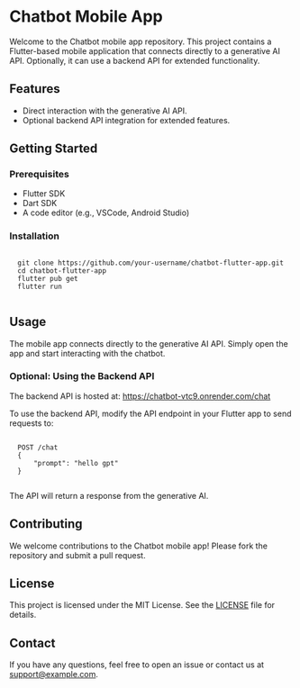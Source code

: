 <!DOCTYPE html>
<html>
<head>
  <title>Chatbot Mobile App</title>
</head>
<body>
  <h1>Chatbot Mobile App</h1>
  <p>Welcome to the Chatbot mobile app repository. This project contains a Flutter-based mobile application that connects directly to a generative AI API. Optionally, it can use a backend API for extended functionality.</p>

  <h2>Features</h2>
  <ul>
    <li>Direct interaction with the generative AI API.</li>
    <li>Optional backend API integration for extended features.</li>
  </ul>

  <h2>Getting Started</h2>
  <h3>Prerequisites</h3>
  <ul>
    <li>Flutter SDK</li>
    <li>Dart SDK</li>
    <li>A code editor (e.g., VSCode, Android Studio)</li>
  </ul>

  <h3>Installation</h3>
  <pre><code>
  git clone https://github.com/your-username/chatbot-flutter-app.git
  cd chatbot-flutter-app
  flutter pub get
  flutter run
  </code></pre>

  <h2>Usage</h2>
  <p>The mobile app connects directly to the generative AI API. Simply open the app and start interacting with the chatbot.</p>

  <h3>Optional: Using the Backend API</h3>
  <p>The backend API is hosted at: <a href="https://chatbot-vtc9.onrender.com/chat" target="_blank">https://chatbot-vtc9.onrender.com/chat</a></p>
  <p>To use the backend API, modify the API endpoint in your Flutter app to send requests to:</p>
  <pre><code>
  POST /chat
  {
      "prompt": "hello gpt"
  }
  </code></pre>
  <p>The API will return a response from the generative AI.</p>

  <h2>Contributing</h2>
  <p>We welcome contributions to the Chatbot mobile app! Please fork the repository and submit a pull request.</p>

  <h2>License</h2>
  <p>This project is licensed under the MIT License. See the <a href="LICENSE">LICENSE</a> file for details.</p>

  <h2>Contact</h2>
  <p>If you have any questions, feel free to open an issue or contact us at <a href="mailto:support@example.com">support@example.com</a>.</p>
</body>
</html>
